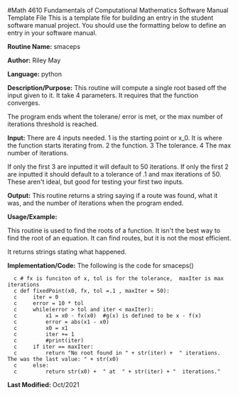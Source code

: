 #Math 4610 Fundamentals of Computational Mathematics Software Manual Template File
This is a template file for building an entry in the student software manual project. You should use the formatting below to
define an entry in your software manual.

**Routine Name:**           smaceps

**Author:** Riley May

**Language:** python

**Description/Purpose:** This routine will compute a single root based off the input given to it. It take 4 parameters. 
It requires that the function converges. 

The program ends whent the tolerane/ error is met, or the max number of iterations threshold is reached. 

**Input:** There are 4 inputs needed. 1 is the  starting point or x_0. It is where the function starts iterating from.
2 the function. 
3  The tolerance.
4 The max number of iterations. 

If only the first 3 are inputted it will default to 50 iterations. If only the first 2 are inputted it should default to a tolerance 
of .1  and max iterations of 50. These aren't ideal, but good for testing your first two inputs. 

**Output:** This routine returns a string saying if a route was found, what it was, and the number of iterations when the program ended. 


**Usage/Example:**

This routine is used to find the roots of a function. It isn't the best way to find the root of an equation. 
It can find routes, but it is not the most efficient. 

It returns strings stating what happened. 

**Implementation/Code:** The following is the code for smaceps()


      c # fx is funciton of x, tol is for the tolerance,  maxIter is max iterations
      c def fixedPoint(x0, fx, tol =.1 , maxIter = 50):
      c     iter = 0
      c     error = 10 * tol
      c     while(error > tol and iter < maxIter):
      c         x1 = x0 - fx(x0)  #g(x) is defined to be x - f(x)
      c         error = abs(x1 - x0)
      c         x0 = x1
      c         iter += 1
      c         #print(iter)
      c     if iter == maxIter:
      c         return "No root found in " + str(iter) +  " iterations. The was the last value: " + str(x0)
      c     else:
      c         return str(x0) +  " at  " + str(iter) + "  iterations."

**Last Modified:** Oct/2021
